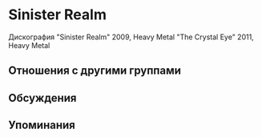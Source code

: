 # Sinister Realm

Дискография
"Sinister Realm" 2009, Heavy Metal
"The Crystal Eye" 2011, Heavy Metal

## Отношения с другими группами


## Обсуждения


## Упоминания

